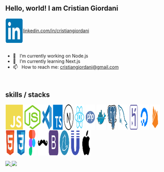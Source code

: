 ## Hello, world! I am Cristian Giordani 

<a href="https://linkedin.com/in/cristiangiordani" target="_blank">
  <img 
       align="left" alt="Linkedin" title="Linkedin" 
       height="80" width="55"
       src="https://raw.githubusercontent.com/devicons/devicon/master/icons/linkedin/linkedin-original.svg">
</a>
<br />

>[linkedin.com/in/cristiangiordani](https://linkedin.com/in/cristiangiordani)
>
<br />
<br />

- 🔭  &nbsp; I’m currently working on Node.js
- 🌱  &nbsp; I’m currently learning Next.js
- 📫  &nbsp; How to reach me: cristiangiordani@gmail.com

<br />

## skills / stacks

<div style="display: inline;">
  
  <img 
       align="left" alt="Javascript" title="Javascript" 
       height="80" width="55"
       src="https://raw.githubusercontent.com/devicons/devicon/master/icons/javascript/javascript-plain.svg">
  <img 
       align="left" alt="NodeJS" title="Node.js" 
       height="80" width="60"
       src="https://raw.githubusercontent.com/devicons/devicon/master/icons/nodejs/nodejs-plain.svg">
  
</div>

<div style="display: inline">
  <img 
       align="center" alt="VSCode" title="VSCode" 
       height="80" width="30" 
       src="https://raw.githubusercontent.com/devicons/devicon/master/icons/vscode/vscode-original.svg">
  <img 
       align="center" alt="Typescript" title="Typescript" 
       height="80" width="30" 
       src="https://raw.githubusercontent.com/devicons/devicon/master/icons/typescript/typescript-plain.svg">
  <img 
       align="center" alt="NextJS" title="Next.js" 
       height="80" width="30"
       src="https://raw.githubusercontent.com/devicons/devicon/master/icons/nextjs/nextjs-line.svg">
  <img 
       align="center" alt="React" title="React" 
       height="80" width="30" 
       src="https://raw.githubusercontent.com/devicons/devicon/master/icons/react/react-original.svg">
  <img 
       align="center" alt="PHP" title="PHP" 
       height="80" width="30" 
       src="https://raw.githubusercontent.com/devicons/devicon/master/icons/php/php-plain.svg">
  <img 
       align="center" alt="Docker" title="Docker" 
       height="80" width="30" 
       src="https://raw.githubusercontent.com/devicons/devicon/master/icons/docker/docker-original.svg">
  <img 
       align="center" alt="Postgres" title="Postgres" 
       height="80" width="30" 
       src="https://raw.githubusercontent.com/devicons/devicon/master/icons/postgresql/postgresql-original.svg">
  <img 
       align="center" alt="MySQL" title="MySQL" 
       height="80" width="30" 
       src="https://raw.githubusercontent.com/devicons/devicon/master/icons/mysql/mysql-original.svg">
  <img 
       align="center" alt="Heroku" title="Heroku" 
       height="80" width="30" 
       src="https://raw.githubusercontent.com/devicons/devicon/master/icons/heroku/heroku-original.svg">
  <img 
       align="center" alt="Digital Ocean" title="Digital Ocean" 
       height="80" width="30" 
       src="https://raw.githubusercontent.com/devicons/devicon/master/icons/digitalocean/digitalocean-original.svg">
  <img 
       align="center" alt="Firebase" title="Firebase" 
       height="80" width="30" 
       src="https://raw.githubusercontent.com/devicons/devicon/master/icons/firebase/firebase-plain.svg">
  <img 
       align="center" alt="HTML" title="HTML" 
       height="80" width="30" 
       src="https://raw.githubusercontent.com/devicons/devicon/master/icons/html5/html5-original.svg">
  <img 
       align="center" alt="CSS" title="CSS" 
       height="80" width="30" 
       src="https://raw.githubusercontent.com/devicons/devicon/master/icons/css3/css3-original.svg">
  <img 
       align="center" alt="Figma" title="Figma" 
       height="80" width="30" 
       src="https://raw.githubusercontent.com/devicons/devicon/master/icons/figma/figma-original.svg">
  <img 
       align="center" alt="Handlebars" title="Handlebars" 
       height="80" width="30" 
       src="https://raw.githubusercontent.com/devicons/devicon/master/icons/handlebars/handlebars-original.svg">
  <img 
       align="center" alt="Bootstrap" title="Bootstrap" 
       height="80" width="30" 
       src="https://raw.githubusercontent.com/devicons/devicon/master/icons/bootstrap/bootstrap-plain.svg">
  <img 
       align="center" alt="Yarn" title="Yarn" 
       height="80" width="30" 
       src="https://raw.githubusercontent.com/devicons/devicon/master/icons/yarn/yarn-original.svg">
  <img 
       align="center" alt="Unix" title="Unix" 
       height="80" width="30" 
       src="https://raw.githubusercontent.com/devicons/devicon/master/icons/unix/unix-original.svg">
  <img 
       align="center" alt="Apple" title="Apple" 
       height="80" width="30" 
       src="https://raw.githubusercontent.com/devicons/devicon/master/icons/apple/apple-original.svg">
  
</div>

<br />
<br />

<div>
  <a href="https://github.com/CrisGiordani">
  <img height="180em" src="https://github-readme-stats.vercel.app/api?username=crisgiordani&show_icons=true&theme=dracula&include_all_commits=true&count_private=true"/>
  <img height="180em" src="https://github-readme-stats.vercel.app/api/top-langs/?username=crisgiordani&layout=compact&langs_count=7&theme=dracula"/>
</div>
